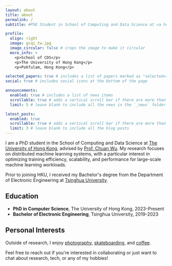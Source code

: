 ```yaml
---
layout: about
title: about
permalink: /
subtitle: #PhD Student in School of Computing and Data Science at <a href='https://www.cs.hku.hk/'>The University of Hong Kong</a>

profile:
  align: right
  image: gcqi_tw.jpg
  image_circular: false # crops the image to make it circular
  more_info: >
    <p>School of CDS</p>
    <p>The University of Hong Kong</p>
    <p>Pokfulam, Hong Kong</p>

selected_papers: true # includes a list of papers marked as "selected={true}"
social: true # includes social icons at the bottom of the page

announcements:
  enabled: true # includes a list of news items
  scrollable: true # adds a vertical scroll bar if there are more than 3 news items
  limit: 5 # leave blank to include all the news in the `_news` folder

latest_posts:
  enabled: true
  scrollable: true # adds a vertical scroll bar if there are more than 3 new posts items
  limit: 3 # leave blank to include all the blog posts
---
```


I am a PhD student in the School of Computing and Data Science at [The University of Hong Kong](https://www.cs.hku.hk/), advised by [Prof. Chuan Wu](https://i.cs.hku.hk/~cwu/). My research focuses on distributed machine learning systems, with a particular interest in optimizing training efficiency, scalability, and performance for large-scale machine learning workloads.

Prior to joining HKU, I received my Bachelor's degree from the Department of Electronic Engineering at [Tsinghua University](https://www.ee.tsinghua.edu.cn/).


## Education

- **PhD in Computer Science**, The University of Hong Kong, 2023-Present
- **Bachelor of Electronic Engineering**, Tsinghua University, 2019-2023

## Personal Interests

Outside of research, I enjoy [photography](https://www.xiaohongshu.com/user/profile/610029a20000000001001b17), [skateboarding](https://www.xiaohongshu.com/user/profile/610029a20000000001001b17), and [coffee](https://www.xiaohongshu.com/user/profile/610029a20000000001001b17).

Feel free to reach out if you're interested in collaborating or just want to chat about research, tech, or any of my hobbies!